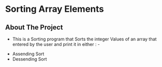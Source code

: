 # Sorting Array Elements
## About The Project
- This is a Sorting program that Sorts the integer Values of an array that entered by the user 
and print it in either : -
* Assending Sort
* Dessending Sort




